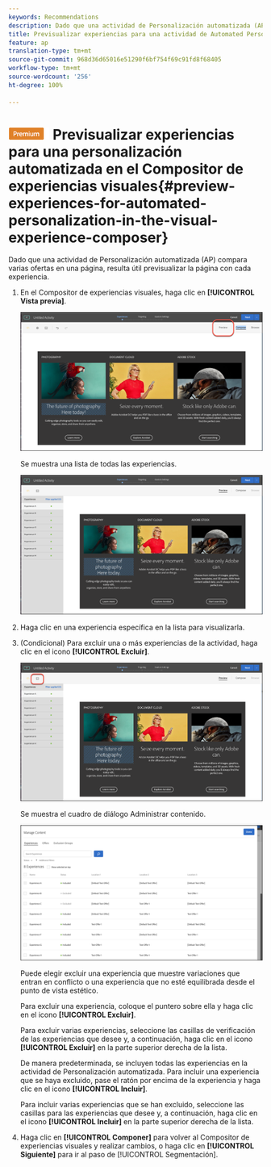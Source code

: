 ```yaml
---
keywords: Recommendations
description: Dado que una actividad de Personalización automatizada (AP) compara varias ofertas en una página, resulta útil previsualizar la página con cada experiencia.
title: Previsualizar experiencias para una actividad de Automated Personalization (AP) en el Compositor de experiencias visuales de Adobe Target
feature: ap
translation-type: tm+mt
source-git-commit: 968d36d65016e51290f6bf754f69c91fd8f68405
workflow-type: tm+mt
source-wordcount: '256'
ht-degree: 100%

---
```



# ![PREMIUM](/help/assets/premium.png) Previsualizar experiencias para una personalización automatizada en el Compositor de experiencias visuales{#preview-experiences-for-automated-personalization-in-the-visual-experience-composer}

Dado que una actividad de Personalización automatizada (AP) compara varias ofertas en una página, resulta útil previsualizar la página con cada experiencia.

1. En el Compositor de experiencias visuales, haga clic en **[!UICONTROL Vista previa]**.

   ![Icono de vista previa](/help/c-activities/t-automated-personalization/assets/preview.png)

   Se muestra una lista de todas las experiencias.

   ![Previsualizar experiencias](/help/c-activities/t-automated-personalization/assets/ap_preview-new.png)

1. Haga clic en una experiencia específica en la lista para visualizarla.

1. (Condicional) Para excluir una o más experiencias de la actividad, haga clic en el icono **[!UICONTROL Excluir]**.

   ![Icono Excluir](/help/c-activities/t-automated-personalization/assets/ap_exclude-new.png)

   Se muestra el cuadro de diálogo Administrar contenido.

   ![Cuadro de diálogo Administrar contenido](/help/c-activities/t-automated-personalization/assets/preview-exclude.png)

   Puede elegir excluir una experiencia que muestre variaciones que entran en conflicto o una experiencia que no esté equilibrada desde el punto de vista estético.

   Para excluir una experiencia, coloque el puntero sobre ella y haga clic en el icono **[!UICONTROL Excluir]**.

   Para excluir varias experiencias, seleccione las casillas de verificación de las experiencias que desee y, a continuación, haga clic en el icono **[!UICONTROL Excluir]** en la parte superior derecha de la lista.

   De manera predeterminada, se incluyen todas las experiencias en la actividad de Personalización automatizada. Para incluir una experiencia que se haya excluido, pase el ratón por encima de la experiencia y haga clic en el icono **[!UICONTROL Incluir]**.

   Para incluir varias experiencias que se han excluido, seleccione las casillas para las experiencias que desee y, a continuación, haga clic en el icono **[!UICONTROL Incluir]** en la parte superior derecha de la lista.

1. Haga clic en **[!UICONTROL Componer]** para volver al Compositor de experiencias visuales y realizar cambios, o haga clic en **[!UICONTROL Siguiente]** para ir al paso de [!UICONTROL Segmentación].
